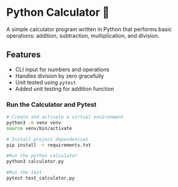 # Python Calculator 🧮

A simple calculator program written in Python that performs basic operations: addition, subtraction, multiplication, and division.

## Features
- CLI input for numbers and operations
- Handles division by zero gracefully
- Unit tested using `pytest`
- Added unit testing for addition function


### Run the Calculator and Pytest
```bash
# Create and activate a virtual environment
python3 -m venv venv
source venv/bin/activate

# Install project dependencies
pip install -r requirements.txt

#Run the python calculator
python3 calculator.py

#Run the test
pytest test_calculator.py
